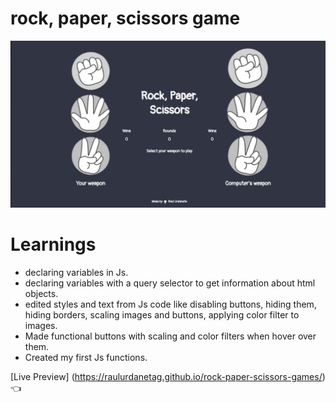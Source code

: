 # rock, paper, scissors game

<img src="./images/finalapp.jpeg"/>

# Learnings
- declaring variables in Js.
- declaring variables with a query selector to get information about html objects.
- edited styles and text from Js code like disabling buttons, hiding them, hiding borders, scaling images and buttons, applying color filter to images.
- Made functional buttons with scaling and color filters when hover over them.
- Created my first Js functions.

[Live Preview] (https://raulurdanetag.github.io/rock-paper-scissors-games/) 👈
